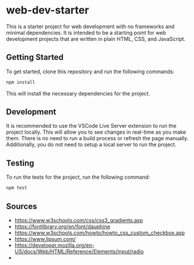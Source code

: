 # web-dev-starter

This is a starter project for web development with no frameworks and minimal
dependencies. It is intended to be a starting point for web development projects
that are written in plain HTML, CSS, and JavaScript.

## Getting Started

To get started, clone this repository and run the following commands:

```bash
npm install
```
This will install the necessary dependencies for the project.

## Development

It is recommended to use the VSCode Live Server extension to run the project
locally. This will allow you to see changes in real-time as you make them. There
is no need to run a build process or refresh the page manually. Additionally,
you do not need to setup a local server to run the project.

## Testing

To run the tests for the project, run the following command:

```bash
npm test
```
## Sources

* https://www.w3schools.com/css/css3_gradients.asp
* https://fontlibrary.org/en/font/dauphine
* https://www.w3schools.com/howto/howto_css_custom_checkbox.asp
* https://www.lipsum.com/
* https://developer.mozilla.org/en-US/docs/Web/HTML/Reference/Elements/input/radio
* 